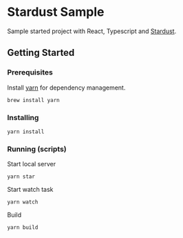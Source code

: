 # Stardust Sample

Sample started project with React, Typescript and [Stardust](https://stardust-ui.github.io/react/).

## Getting Started

### Prerequisites
Install [yarn](https://yarnpkg.com/en/) for dependency management.
```
brew install yarn
```

### Installing

```
yarn install
```

### Running (scripts)
Start local server

```
yarn star
```

Start watch task
```
yarn watch
```

Build
```
yarn build
```


